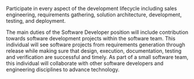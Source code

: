 Participate in every aspect of the development lifecycle including sales engineering, requirements gathering, solution architecture, development, testing, and deployment.


The main duties of the Software Developer position will include contribution towards software development projects within the software team.  This individual will see software projects from requirements generation through release while making sure that design, execution, documentation, testing and verification are successful and timely.  As part of a small software team, this individual will collaborate with other software developers and engineering disciplines to advance technology. 